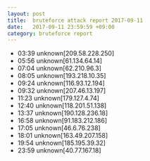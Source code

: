 ```yaml
---
layout: post
title:  bruteforce attack report 2017-09-11
date:   2017-09-11 23:59:59 +09:00
category: bruteforce report
---
```


* 03:39 unknown[209.58.228.250]
* 05:56 unknown[61.134.64.14]
* 07:04 unknown[62.210.96.3]
* 08:05 unknown[193.218.10.35]
* 09:24 unknown[116.93.12.194]
* 09:32 unknown[207.46.13.197]
* 11:23 unknown[179.127.4.74]
* 12:40 unknown[118.201.51.138]
* 13:37 unknown[190.128.236.18]
* 16:58 unknown[91.183.212.186]
* 17:05 unknown[46.6.76.238]
* 18:01 unknown[163.49.207.158]
* 19:54 unknown[185.195.39.32]
* 23:59 unknown[40.77.167.18]
